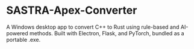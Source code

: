 # SASTRA-Apex-Converter
A Windows desktop app to convert C++ to Rust using rule-based and AI-powered methods. Built with Electron, Flask, and PyTorch, bundled as a portable .exe.
